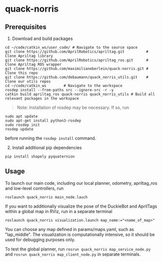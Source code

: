 # quack-norris
## Prerequisites
1. Download and build packages
```
cd ~/code/catkin_ws/user_code/ # Navigate to the source space
git clone https://github.com/AprilRobotics/apriltag.git          # Clone Apriltag library
git clone https://github.com/AprilRobotics/apriltag_ros.git      # Clone Apriltag ROS wrapper
git clone https://github.com/maximilianeberlein/quack-norris.git # Clone this repo
git clone https://github.com/debaumann/quack_norris_utils.git    # Clone our utils repos
cd ~/code/catkin_ws        # Navigate to the workspace
rosdep install --from-paths src --ignore-src -r -y
catkin build apriltag_ros quack-norris quack_norris_utils # Build all relevant packages in the workspace
```

> Note: Installation of rosdep may be necessary. If so, run
```
sudo apt update
sudo apt-get install python3-rosdep
sudo rosdep init
rosdep update
```

before running the `rosdep install` command.

2. Install additional pip dependencies
```
pip install shapely pyquaternion
```

## Usage
To launch our main code, including our local planner, odometry, apriltag_ros and low-level controllers, run
```
roslaunch quack_norris main_node.lauch
``` 

If you want to additionally visualize the pose of the DuckieBot and AprilTags within a global map in RViz, run in a separate terminal
```
roslaunch quack_norris visualization.launch map_name:="<name_of_map>"
```
You can choose any map defined in params/maps.yaml, such as "lap_middle". The visualization is computationally intensive, so it should be used for debugging purposes only.


To test the global planner, run `rosrun quack_norris map_service_node.py` and `rosrun quack_norris map_client_node.py` in separate terminals.

